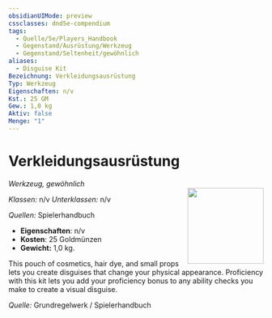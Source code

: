 ```yaml
---
obsidianUIMode: preview
cssclasses: dnd5e-compendium
tags:
  - Quelle/5e/Players_Handbook
  - Gegenstand/Ausrüstung/Werkzeug
  - Gegenstand/Seltenheit/gewöhnlich
aliases:
  - Disguise Kit
Bezeichnung: Verkleidungsausrüstung
Typ: Werkzeug
Eigenschaften: n/v 
Kst.: 25 GM
Gew.: 1,0 kg
Aktiv: false
Menge: "1"
---
```

# Verkleidungsausrüstung
*Werkzeug, gewöhnlich*   
<img src="Symbolik/Gegenstände.webp" align="right" width="150">

_Klassen:_ n/v 
_Unterklassen:_  n/v

_Quellen:_ Spielerhandbuch

- **Eigenschaften**: n/v
- **Kosten**: 25 Goldmünzen
- **Gewicht:** 1,0 kg.

This pouch of cosmetics, hair dye, and small props lets you create disguises that change your physical appearance. Proficiency with this kit lets you add your proficiency bonus to any ability checks you make to create a visual disguise.

*Quelle:* Grundregelwerk / Spielerhandbuch